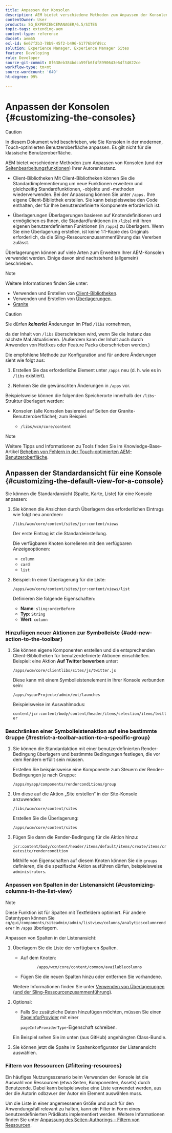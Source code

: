 ```yaml
---
title: Anpassen der Konsolen
description: AEM bietet verschiedene Methoden zum Anpassen der Konsolen Ihrer Autoreninstanz
contentOwner: User
products: SG_EXPERIENCEMANAGER/6.5/SITES
topic-tags: extending-aem
content-type: reference
docset: aem65
exl-id: 6e67f2b3-78b9-45f2-b496-61776b9fd9cc
solution: Experience Manager, Experience Manager Sites
feature: Developing
role: Developer
source-git-commit: 8f638eb384bdca59fb6f4f8990643e64f34622ce
workflow-type: tm+mt
source-wordcount: '649'
ht-degree: 99%

---
```


# Anpassen der Konsolen {#customizing-the-consoles}

>[!CAUTION]
>
>In diesem Dokument wird beschrieben, wie Sie Konsolen in der modernen, Touch-optimierten Benutzeroberfläche anpassen. Es gilt nicht für die klassische Benutzeroberfläche.

AEM bietet verschiedene Methoden zum Anpassen von Konsolen (und der [Seitenbearbeitungsfunktionen](/help/sites-developing/customizing-page-authoring-touch.md)) Ihrer Autoreninstanz.

* Client-Bibliotheken 
Mit Client-Bibliotheken können Sie die Standardimplementierung um neue Funktionen erweitern und gleichzeitig Standardfunktionen, -objekte und -methoden wiederverwenden. Bei der Anpassung können Sie unter `/apps.` Ihre eigene Client-Bibliothek erstellen. Sie kann beispielsweise den Code enthalten, der für Ihre benutzerdefinierte Komponente erforderlich ist.

* Überlagerungen
Überlagerungen basieren auf Knotendefinitionen und ermöglichen es Ihnen, die Standardfunktionen (in `/libs`) mit Ihren eigenen benutzerdefinierten Funktionen (in `/apps`) zu überlagern. Wenn Sie eine Überlagerung erstellen, ist keine 1:1-Kopie des Originals erforderlich, da die Sling-Ressourcenzusammenführung das Vererben zulässt.

Überlagerungen können auf viele Arten zum Erweitern Ihrer AEM-Konsolen verwendet werden. Einige davon sind nachstehend (allgemein) beschrieben.

>[!NOTE]
>
>Weitere Informationen finden Sie unter:
>
>* Verwenden und Erstellen von [Client-Bibliotheken](/help/sites-developing/clientlibs.md).
>* Verwenden und Erstellen von [Überlagerungen](/help/sites-developing/overlays.md).
>* [Granite](https://helpx.adobe.com/de/experience-manager/6-5/sites/developing/using/reference-materials/granite-ui/api/index.html)
>


>[!CAUTION]
>
>Sie dürfen ***keinerlei*** Änderungen im Pfad `/libs` vornehmen,
>
>da der Inhalt von `/libs` überschrieben wird, wenn Sie die Instanz das nächste Mal aktualisieren. (Außerdem kann der Inhalt auch durch Anwenden von Hotfixes oder Feature Packs überschrieben werden.)
>
>Die empfohlene Methode zur Konfiguration und für andere Änderungen sieht wie folgt aus:
>
>1. Erstellen Sie das erforderliche Element unter `/apps` neu (d. h. wie es in `/libs` existiert).
>
>1. Nehmen Sie die gewünschten Änderungen in `/apps` vor.
>

Beispielsweise können die folgenden Speicherorte innerhalb der `/libs`-Struktur überlagert werden:

* Konsolen (alle Konsolen basierend auf Seiten der Granite-Benutzeroberfläche); zum Beispiel:

   * `/libs/wcm/core/content`

>[!NOTE]
>
>Weitere Tipps und Informationen zu Tools finden Sie im Knowledge-Base-Artikel [Beheben von Fehlern in der Touch-optimierten AEM-Benutzeroberfläche](https://experienceleague.adobe.com/en/docs/experience-cloud-kcs/kbarticles/ka-16935).

## Anpassen der Standardansicht für eine Konsole {#customizing-the-default-view-for-a-console}

Sie können die Standardansicht (Spalte, Karte, Liste) für eine Konsole anpassen:

1. Sie können die Ansichten durch Überlagern des erforderlichen Eintrags wie folgt neu anordnen:

   `/libs/wcm/core/content/sites/jcr:content/views`

   Der erste Eintrag ist die Standardeinstellung.

   Die verfügbaren Knoten korrelieren mit den verfügbaren Anzeigeoptionen:

   * `column`
   * `card`
   * `list`

1. Beispiel: In einer Überlagerung für die Liste:

   `/apps/wcm/core/content/sites/jcr:content/views/list`

   Definieren Sie folgende Eigenschaften:

   * **Name**: `sling:orderBefore`
   * **Typ**: `String`
   * **Wert**: `column`

### Hinzufügen neuer Aktionen zur Symbolleiste {#add-new-action-to-the-toolbar}

1. Sie können eigene Komponenten erstellen und die entsprechenden Client-Bibliotheken für benutzerdefinierte Aktionen einschließen. Beispiel: eine Aktion **Auf Twitter bewerben** unter:

   `/apps/wcm/core/clientlibs/sites/js/twitter.js`

   Diese kann mit einem Symbolleistenelement in Ihrer Konsole verbunden sein:

   `/apps/<yourProject>/admin/ext/launches`

   Beispielsweise im Auswahlmodus:

   `content/jcr:content/body/content/header/items/selection/items/twitter`

### Beschränken einer Symbolleistenaktion auf eine bestimmte Gruppe {#restrict-a-toolbar-action-to-a-specific-group}

1. Sie können die Standardaktion mit einer benutzerdefinierten Render-Bedingung überlagern und bestimmte Bedingungen festlegen, die vor dem Rendern erfüllt sein müssen.

   Erstellen Sie beispielsweise eine Komponente zum Steuern der Render-Bedingungen je nach Gruppe:

   `/apps/myapp/components/renderconditions/group`

1. Um diese auf die Aktion „Site erstellen“ in der Site-Konsole anzuwenden:

   `/libs/wcm/core/content/sites`

   Erstellen Sie die Überlagerung:

   `/apps/wcm/core/content/sites`

1. Fügen Sie dann die Render-Bedingung für die Aktion hinzu:

   `jcr:content/body/content/header/items/default/items/create/items/createsite/rendercondition`

   Mithilfe von Eigenschaften auf diesem Knoten können Sie die `groups` definieren, die die spezifische Aktion ausführen dürfen, beispielsweise `administrators`.

### Anpassen von Spalten in der Listenansicht {#customizing-columns-in-the-list-view}

>[!NOTE]
>
>Diese Funktion ist für Spalten mit Textfeldern optimiert. Für andere Datentypen können Sie `cq/gui/components/siteadmin/admin/listview/columns/analyticscolumnrenderer` in `/apps` überlagern.

Anpassen von Spalten in der Listenansicht:

1. Überlagern Sie die Liste der verfügbaren Spalten.

   * Auf dem Knoten:

     ```
            /apps/wcm/core/content/common/availablecolumns
     ```

   * Fügen Sie die neuen Spalten hinzu oder entfernen Sie vorhandene.

   Weitere Informationen finden Sie unter [Verwenden von Überlagerungen (und der Sling-Ressourcenzusammenführung)](/help/sites-developing/overlays.md).

1. Optional:

   * Falls Sie zusätzliche Daten hinzufügen möchten, müssen Sie einen [PageInforProvider](https://helpx.adobe.com/experience-manager/6-5/sites/developing/using/reference-materials/javadoc/com/day/cq/wcm/api/PageInfoProvider.html) mit einer

     `pageInfoProviderType`-Eigenschaft schreiben.

   Ein Beispiel sehen Sie im unten (aus GitHub) angehängten Class-Bundle.

1. Sie können jetzt die Spalte im Spaltenkonfigurator der Listenansicht auswählen.

### Filtern von Ressourcen {#filtering-resources}

Ein häufiges Nutzungsszenario beim Verwenden der Konsole ist die Auswahl von Ressourcen (etwa Seiten, Komponenten, Assets) durch Benutzende. Dabei kann beispielsweise eine Liste verwendet werden, aus der die Autorin odbzw.er der Autor ein Element auswählen muss.

Um die Liste in einer angemessenen Größe und auch für den Anwendungsfall relevant zu halten, kann ein Filter in Form eines benutzerdefinierten Prädikats implementiert werden. Weitere Informationen finden Sie unter [Anpassung des Seiten-Authorings – Filtern von Ressourcen](/help/sites-developing/customizing-page-authoring-touch.md#filtering-resources).
